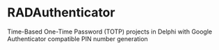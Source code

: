 RADAuthenticator
===================
Time-Based One-Time Password (TOTP) projects in Delphi with Google Authenticator compatible PIN number generation
